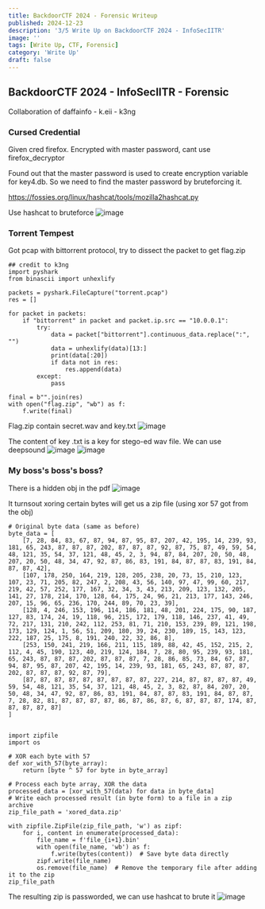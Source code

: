 ```yaml
---
title: BackdoorCTF 2024 - Forensic Writeup
published: 2024-12-23
description: '3/5 Write Up on BackdoorCTF 2024 - InfoSecIITR'
image: ''
tags: [Write Up, CTF, Forensic]
category: 'Write Up'
draft: false 
---
```


## BackdoorCTF 2024 - InfoSecIITR - Forensic

Collaboration of daffainfo - k.eii - k3ng

### Cursed Credential

Given cred firefox. Encrypted with master password, cant use firefox_decryptor

Found out that the master password is used to create encryption variable for key4.db. So we need to find the master password by bruteforcing it.

https://fossies.org/linux/hashcat/tools/mozilla2hashcat.py 

Use hashcat to bruteforce
![image](https://github.com/user-attachments/assets/ea635848-4689-4937-ab77-a0316d27572d)

### Torrent Tempest

Got pcap with bittorrent protocol, try to dissect the packet to get flag.zip
```
## credit to k3ng
import pyshark
from binascii import unhexlify

packets = pyshark.FileCapture("torrent.pcap")
res = []

for packet in packets:
    if "bittorrent" in packet and packet.ip.src == "10.0.0.1":
        try:
            data = packet["bittorrent"].continuous_data.replace(":", "")
            data = unhexlify(data)[13:]
            print(data[:20])
            if data not in res:
                res.append(data)
        except:
            pass

final = b"".join(res)
with open("flag.zip", "wb") as f:
    f.write(final)
```

Flag.zip contain secret.wav and key.txt
![image](https://github.com/user-attachments/assets/c5369c2d-a319-4c71-aa1c-1c0742d20fe2)

The content of key .txt is a key for stego-ed wav file. We can use deepsound
![image](https://github.com/user-attachments/assets/66e2c3d5-5d0c-4fcd-95cf-5a13a2565e15)
![image](https://github.com/user-attachments/assets/bfedcd60-f19d-460b-a814-07d370c8e527)

### My boss's boss's boss? 

There is a hidden obj in the pdf
![image](https://github.com/user-attachments/assets/d68ed589-79a5-4de6-967b-022f796faf1c)

It turnsout xoring certain bytes will get us a zip file (using xor 57 got from the obj)
```
# Original byte data (same as before)
byte_data = [
    [7, 28, 84, 83, 67, 87, 94, 87, 95, 87, 207, 42, 195, 14, 239, 93, 181, 65, 243, 87, 87, 87, 202, 87, 87, 87, 92, 87, 75, 87, 49, 59, 54, 48, 121, 35, 54, 37, 121, 48, 45, 2, 3, 94, 87, 84, 207, 20, 50, 48, 207, 20, 50, 48, 34, 47, 92, 87, 86, 83, 191, 84, 87, 87, 83, 191, 84, 87, 87, 42],
    [107, 178, 250, 164, 219, 128, 205, 238, 20, 73, 15, 210, 123, 107, 23, 71, 205, 82, 247, 2, 208, 43, 56, 140, 97, 47, 99, 60, 217, 219, 42, 57, 252, 177, 167, 32, 34, 3, 43, 213, 209, 123, 132, 205, 141, 27, 178, 214, 170, 128, 64, 175, 24, 96, 21, 213, 177, 143, 246, 207, 15, 96, 65, 236, 170, 244, 89, 70, 23, 39],
    [128, 4, 246, 153, 196, 114, 186, 181, 48, 201, 224, 175, 90, 187, 127, 83, 174, 24, 19, 118, 96, 215, 172, 179, 118, 146, 237, 41, 49, 72, 217, 131, 210, 242, 112, 253, 81, 71, 210, 153, 239, 89, 121, 198, 173, 129, 124, 1, 56, 51, 209, 180, 39, 24, 230, 189, 15, 143, 123, 222, 187, 25, 175, 8, 191, 240, 22, 32, 86, 8],
    [253, 150, 241, 219, 166, 211, 115, 189, 88, 42, 45, 152, 215, 2, 112, 4, 45, 190, 123, 40, 219, 124, 184, 7, 28, 80, 95, 239, 93, 181, 65, 243, 87, 87, 87, 202, 87, 87, 87, 7, 28, 86, 85, 73, 84, 67, 87, 94, 87, 95, 87, 207, 42, 195, 14, 239, 93, 181, 65, 243, 87, 87, 87, 202, 87, 87, 87, 92, 87, 79],
    [87, 87, 87, 87, 87, 87, 87, 87, 87, 227, 214, 87, 87, 87, 87, 49, 59, 54, 48, 121, 35, 54, 37, 121, 48, 45, 2, 3, 82, 87, 84, 207, 20, 50, 48, 34, 47, 92, 87, 86, 83, 191, 84, 87, 87, 83, 191, 84, 87, 87, 7, 28, 82, 81, 87, 87, 87, 87, 86, 87, 86, 87, 6, 87, 87, 87, 174, 87, 87, 87, 87, 87]
]


import zipfile
import os

# XOR each byte with 57
def xor_with_57(byte_array):
    return [byte ^ 57 for byte in byte_array]

# Process each byte array, XOR the data
processed_data = [xor_with_57(data) for data in byte_data]
# Write each processed result (in byte form) to a file in a zip archive
zip_file_path = 'xored_data.zip'

with zipfile.ZipFile(zip_file_path, 'w') as zipf:
    for i, content in enumerate(processed_data):
        file_name = f'file_{i+1}.bin'
        with open(file_name, 'wb') as f:
            f.write(bytes(content))  # Save byte data directly
        zipf.write(file_name)
        os.remove(file_name)  # Remove the temporary file after adding it to the zip
zip_file_path
```

The resulting zip is passworded, we can use hashcat to brute it
![image](https://github.com/user-attachments/assets/55cf6b37-c234-4758-b72f-2f95d3b615d1)

